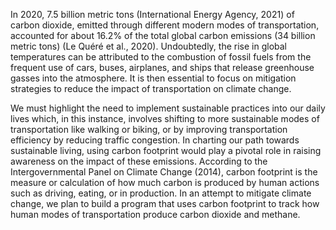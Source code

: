 In 2020, 7.5 billion metric tons (International Energy Agency, 2021) of carbon dioxide, emitted through different modern modes of transportation, accounted for about 16.2% of the total global carbon emissions (34 billion metric tons) (Le Quéré et al., 2020). Undoubtedly, the rise in global temperatures can be attributed to the combustion of fossil fuels from the frequent use of cars, buses, airplanes, and ships that release greenhouse gasses into the atmosphere. It is then essential to focus on mitigation strategies to reduce the impact of transportation on climate change. 

We must highlight the need to implement sustainable practices into our daily lives which, in this instance, involves shifting to more sustainable modes of transportation like walking or biking, or by improving transportation efficiency by reducing traffic congestion. In charting our path towards sustainable living, using carbon footprint would play a pivotal role in raising awareness on the impact of these emissions. According to the Intergovernmental Panel on Climate Change (2014), carbon footprint is the measure or calculation of how much carbon is produced by human actions such as driving, eating, or in production. In an attempt to mitigate climate change, we plan to build a program that uses carbon footprint to track how human modes of transportation produce carbon dioxide and methane. 


